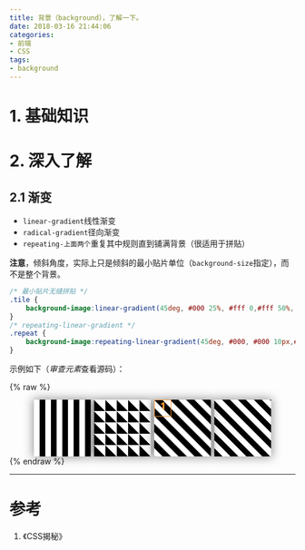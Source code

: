 ```yaml
---
title: 背景（background），了解一下。
date: 2018-03-16 21:44:06
categories:
- 前端
- CSS
tags:
- background
---
```


# 1. 基础知识


# 2. 深入了解

## 2.1 渐变

* `linear-gradient`线性渐变
* `radical-gradient`径向渐变
* `repeating-上面两个`重复其中规则直到铺满背景（很适用于拼贴）

**注意**，倾斜角度，实际上只是倾斜的最小贴片单位（`background-size`指定），而不是整个背景。

```css
/* 最小贴片无缝拼贴 */
.tile {
    background-image:linear-gradient(45deg, #000 25%, #fff 0,#fff 50%, #000 0, #000 75%,#fff 0);background-size:28.28px 28.28px;
}
/* repeating-linear-gradient */
.repeat {
    background-image:repeating-linear-gradient(45deg, #000, #000 10px,#fff 0,#fff 20px);
}
```

示例如下（*审查元素*查看源码）：

{% raw %}
<section style="display:flex;box-sizing:border-box;padding:0 40px;width:100%;justify-content:space-around;flex-flow:wrap;">
    <div style="width:100px;height:100px;background-image:linear-gradient(to left, #000 50%, #fff 0);background-size:20px 20px;box-shadow:0 0 16px 2px rgba(0,0,0,.4);">
    </div>
    <div style="width:100px;height:100px;background-image:linear-gradient(45deg, #000 50%, #fff 0);background-size:20px 20px;box-shadow:0 0 16px 2px rgba(0,0,0,.4);">
    </div>
    <div style="position:relative;width:100px;height:100px;background-image:linear-gradient(45deg, #000 25%, #fff 0,#fff 50%, #000 0, #000 75%,#fff 0);background-size:28.28px 28.28px;box-shadow:0 0 16px 2px rgba(0,0,0,.4);">
        <div style="position:absolute;width:28.28px;height:28.28px;border:1px solid #f93;color:#f93;font-size:16px;text-align:center;font-weight:900;">1</div>
    </div>
    <div style="width:100px;height:100px;background-image:repeating-linear-gradient(45deg, #000, #000 10px,#fff 0,#fff 20px);box-shadow:0 0 16px 2px rgba(0,0,0,.4);">
    </div>
</section>
{% endraw %}

----
# 参考

1. 《CSS揭秘》
